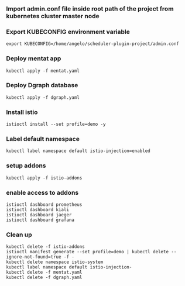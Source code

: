 ### Import admin.conf file inside root path of the project from kubernetes cluster master node

### Export KUBECONFIG environment variable
```
export KUBECONFIG=/home/angelo/scheduler-plugin-project/admin.conf
```

### Deploy mentat app
```
kubectl apply -f mentat.yaml
```

### Deploy Dgraph database
```
kubectl apply -f dgraph.yaml
```

### Install istio
```
istioctl install --set profile=demo -y
```

### Label default namespace
```
kubectl label namespace default istio-injection=enabled
```

### setup addons
```
kubectl apply -f istio-addons
```

### enable access to addons
```
istioctl dashboard prometheus
istioctl dashboard kiali
istioctl dashboard jaeger
istioctl dashboard grafana
```

### Clean up
```
kubectl delete -f istio-addons
istioctl manifest generate --set profile=demo | kubectl delete --ignore-not-found=true -f -
kubectl delete namespace istio-system
kubectl label namespace default istio-injection-
kubectl delete -f mentat.yaml
kubectl delete -f dgraph.yaml
```
